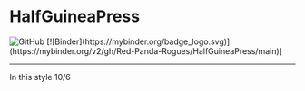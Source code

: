 # HalfGuineaPress
<img alt="GitHub" src="https://img.shields.io/github/license/Red-Panda-Rogues/HalfGuineaPress?style=plastic">
[![Binder](https://mybinder.org/badge_logo.svg)](https://mybinder.org/v2/gh/Red-Panda-Rogues/HalfGuineaPress/main)]
<hr>
In this style 10/6
<br>
